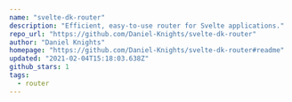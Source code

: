 ```yaml
---
name: "svelte-dk-router"
description: "Efficient, easy-to-use router for Svelte applications."
repo_url: "https://github.com/Daniel-Knights/svelte-dk-router"
author: "Daniel Knights"
homepage: "https://github.com/Daniel-Knights/svelte-dk-router#readme"
updated: "2021-02-04T15:18:03.638Z"
github_stars: 1
tags: 
  - router
---
```

